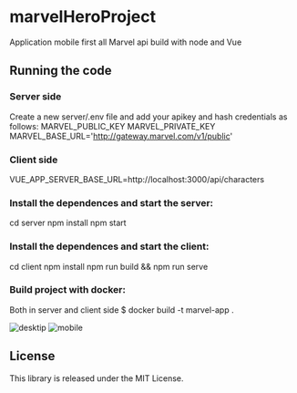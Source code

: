 # marvelHeroProject
Application mobile  first  all Marvel api build with node and Vue

## Running the code

### Server side
Create a new server/.env file and add your apikey and hash credentials as follows:
MARVEL_PUBLIC_KEY
MARVEL_PRIVATE_KEY
MARVEL_BASE_URL='http://gateway.marvel.com/v1/public'

### Client side
VUE_APP_SERVER_BASE_URL=http://localhost:3000/api/characters

### Install the dependences and start the server:
cd server
npm install
npm start

### Install the dependences and start the client:
cd client
npm install
npm run build && npm run serve

### Build project with docker:
Both in server and client side
$ docker build -t marvel-app .

![desktip](https://user-images.githubusercontent.com/3927152/225871233-f99b93e9-f646-427d-b41c-b5d8999ac350.png)
![mobile](https://user-images.githubusercontent.com/3927152/225871245-e35b038a-5154-47d3-b2bc-b08b747a67fd.png)


## License
This library is released under the MIT License.
